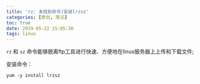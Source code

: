 ```yaml
---
title: 'rz: 未找到命令|安装lrzsz'
categories: [原创, 笔记]
toc: true
date: 2019-05-22 15:05:30
tags: linux
---
```


`rz` 和 `sz` 命令能够脱离ftp工具进行快速、方便地在linux服务器上上传和下载文件;
<!-- more -->
安装命令：
```shell
yum -y install lrzsz
```
